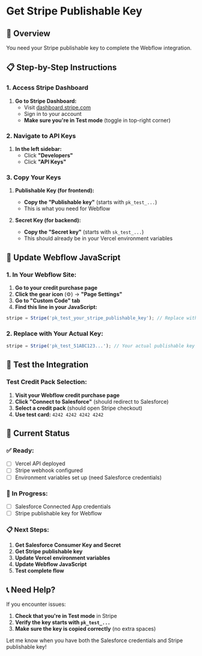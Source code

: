 # Get Stripe Publishable Key

## 🎯 Overview
You need your Stripe publishable key to complete the Webflow integration.

## 📋 Step-by-Step Instructions

### 1. Access Stripe Dashboard

1. **Go to Stripe Dashboard:**
   - Visit [dashboard.stripe.com](https://dashboard.stripe.com)
   - Sign in to your account
   - **Make sure you're in Test mode** (toggle in top-right corner)

### 2. Navigate to API Keys

1. **In the left sidebar:**
   - Click **"Developers"**
   - Click **"API Keys"**

### 3. Copy Your Keys

1. **Publishable Key (for frontend):**
   - **Copy the "Publishable key"** (starts with `pk_test_...`)
   - This is what you need for Webflow

2. **Secret Key (for backend):**
   - **Copy the "Secret key"** (starts with `sk_test_...`)
   - This should already be in your Vercel environment variables

## 🔧 Update Webflow JavaScript

### 1. In Your Webflow Site:
1. **Go to your credit purchase page**
2. **Click the gear icon** (⚙️) → **"Page Settings"**
3. **Go to "Custom Code" tab**
4. **Find this line in your JavaScript:**

```javascript
stripe = Stripe('pk_test_your_stripe_publishable_key'); // Replace with your Stripe publishable key
```

### 2. Replace with Your Actual Key:
```javascript
stripe = Stripe('pk_test_51ABC123...'); // Your actual publishable key
```

## 🧪 Test the Integration

### Test Credit Pack Selection:
1. **Visit your Webflow credit purchase page**
2. **Click "Connect to Salesforce"** (should redirect to Salesforce)
3. **Select a credit pack** (should open Stripe checkout)
4. **Use test card:** `4242 4242 4242 4242`

## 🎯 Current Status

### ✅ Ready:
- [ ] Vercel API deployed
- [ ] Stripe webhook configured
- [ ] Environment variables set up (need Salesforce credentials)

### 🔄 In Progress:
- [ ] Salesforce Connected App credentials
- [ ] Stripe publishable key for Webflow

### 📋 Next Steps:
1. **Get Salesforce Consumer Key and Secret**
2. **Get Stripe publishable key**
3. **Update Vercel environment variables**
4. **Update Webflow JavaScript**
5. **Test complete flow**

## 📞 Need Help?

If you encounter issues:
1. **Check that you're in Test mode** in Stripe
2. **Verify the key starts with `pk_test_...`**
3. **Make sure the key is copied correctly** (no extra spaces)

Let me know when you have both the Salesforce credentials and Stripe publishable key!
